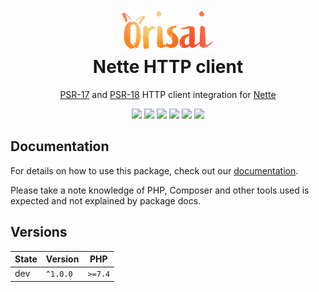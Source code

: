 <h1 align="center">
	<img src="https://github.com/orisai/.github/blob/main/images/repo_title.png" alt="Orisai"/>
	<br/>
	Nette HTTP client
</h1>

<p align="center">
     <a href="https://www.php-fig.org/psr/psr-17/">PSR-17</a> and <a href="https://www.php-fig.org/psr/psr-18/">PSR-18</a> HTTP client integration for <a href="https://nette.org">Nette</a>
</p>

<p align=center>
  <a href="https://github.com/orisai/nette-http-client/actions?query=workflow%3Aci"><img src="https://github.com/orisai/nette-http-client/workflows/ci/badge.svg"></a>
  <a href="https://coveralls.io/r/orisai/nette-http-client"><img src="https://badgen.net/coveralls/c/github/orisai/nette-http-client/v1.x?cache=300"></a>
  <a href="https://dashboard.stryker-mutator.io/reports/github.com/orisai/nette-http-client/v1.x"><img src="https://badge.stryker-mutator.io/github.com/orisai/nette-http-client/v1.x"></a>
  <a href="https://packagist.org/packages/orisai/nette-http-client"><img src="https://badgen.net/packagist/dt/orisai/nette-http-client?cache=3600"></a>
  <a href="https://packagist.org/packages/orisai/nette-http-client"><img src="https://badgen.net/packagist/v/orisai/nette-http-client?cache=3600"></a>
  <a href="https://choosealicense.com/licenses/mpl-2.0/"><img src="https://badgen.net/badge/license/MPL-2.0/blue?cache=3600"></a>
<p>

## Documentation

For details on how to use this package, check out our [documentation](docs/README.md).

Please take a note knowledge of PHP, Composer and other tools used is expected and not explained by package docs.

## Versions

| State  | Version      | PHP     |
|--------|--------------|---------|
| dev    | `^1.0.0`     | `>=7.4` |

